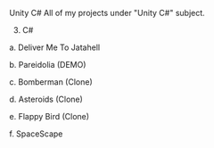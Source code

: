 Unity C#
All of my projects under "Unity C#" subject.

3. C#

a. Deliver Me To Jatahell

b. Pareidolia (DEMO)

c. Bomberman (Clone)

d. Asteroids (Clone)

e. Flappy Bird (Clone)

f. SpaceScape
